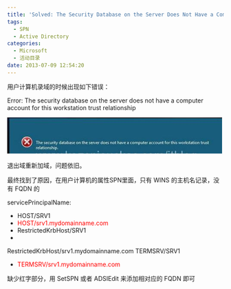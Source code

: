 ```yaml
---
title: 'Solved: The Security Database on the Server Does Not Have a Computer Account for This Workstation Trust Relationship - Part1'
tags:
  - SPN
  - Active Directory
categories:
  - Microsoft
  - 活动目录
date: 2013-07-09 12:54:20
---
```


用户计算机录域的时候出现如下错误：

Error: The security database on the server does not have a computer account for this workstation trust relationship

![Domain relationship error](solved-the-security-database-on-the-server-does-not-have-a-computer-account-for-this-workstation-trust-relationship-part1/Domain-relationship-error.jpg)

退出域重新加域，问题依旧。

最终找到了原因，在用户计算机的属性SPN里面，只有 WINS 的主机名记录，没有 FQDN 的

servicePrincipalName:
- HOST/SRV1
- <span style="color: #ff0000">HOST/srv1.mydomainname.com</span>
- RestrictedKrbHost/SRV1
- <span style="color: #ff0000">
RestrictedKrbHost/srv1.mydomainname.com</span>
TERMSRV/SRV1
- <span style="color: #ff0000"> TERMSRV/srv1.mydomainname.com</span>

缺少红字部分，用 SetSPN 或者 ADSIEdit 来添加相对应的 FQDN 即可
